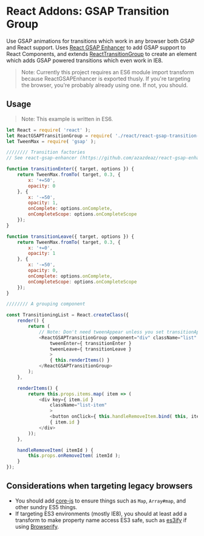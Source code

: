 React Addons: GSAP Transition Group
===================================

Use GSAP animations for transitions which work in any browser both GSAP and React support.  Uses [React GSAP Enhancer](https://github.com/azazdeaz/react-gsap-enhancer) to add GSAP support to React Components, and extends [ReactTransitionGroup](https://www.npmjs.com/package/react-addons-transition-group) to create an element which adds GSAP powered transitions which even work in IE8.

> Note: Currently this project requires an ES6 module import transform because ReactGSAPEnhancer is exported thusly.  If you're targeting the browser, you're probably already using one.  If not, you should.



Usage
-----

> Note: This example is written in ES6.

```js
let React = require( 'react' );
let ReactGSAPTransitionGroup = require( './react/react-gsap-transition-group' );
let TweenMax = require( 'gsap' );

//////// Transition factories
// See react-gsap-enhancer (https://github.com/azazdeaz/react-gsap-enhancer) for how these functions should be structured.

function transitionEnter({ target, options }) {
	return TweenMax.fromTo( target, 0.3, {
		x: '+=50',
		opacity: 0
	}, {
		x: '-=50',
		opacity: 1,
		onComplete: options.onComplete,
		onCompleteScope: options.onCompleteScope
	});
}

function transitionLeave({ target, options }) {
	return TweenMax.fromTo( target, 0.3, {
		x: '+=0',
		opacity: 1
	}, {
		x: '-=50',
		opacity: 0,
		onComplete: options.onComplete,
		onCompleteScope: options.onCompleteScope
	});
}

//////// A grouping component

const TransitioningList = React.createClass({
	render() {
		return (
			// Note: Don't need tweenAppear unless you set transitionAppear="true".
			<ReactGSAPTransitionGroup component="div" className="list"
				tweenEnter={ transitionEnter }
				tweenLeave={ transitionLeave }
				>
				{ this.renderItems() }
			</ReactGSAPTransitionGroup>
		);
	},

	renderItems() {
		return this.props.items.map( item => (
			<div key={ item.id }
				className="list-item"
				>
				<button onClick={ this.handleRemoveItem.bind( this, item.id ) }>X</button>
				{ item.id }
			</div>
		));
	},

	handleRemoveItem( itemId ) {
		this.props.onRemoveItem( itemId );
	}
});
```



Considerations when targeting legacy browsers
---------------------------------------------

- You should add [core-js](https://github.com/zloirock/core-js) to ensure things such as `Map`, `Array#map`, and other sundry ES5 things.
- If targeting ES3 environments (mostly IE8), you should at least add a transform to make property name access ES3 safe, such as [es3ify](https://github.com/spicyj/es3ify) if using [Browserify](http://browserify.org/).
